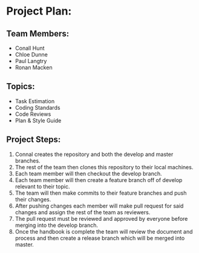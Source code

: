 # Project Plan:

## Team Members:
- Conall Hunt
- Chloe Dunne
- Paul Langtry
- Ronan Macken

## Topics:
- Task Estimation
- Coding Standards
- Code Reviews
- Plan & Style Guide

## Project Steps:
1. Connal creates the repository and both the develop and master branches.
2. The rest of the team then clones this repository to their local machines.
3. Each team member will then checkout the develop branch.
4. Each team member will then create a feature branch off of develop relevant to their topic.
5. The team will then make commits to their feature branches and push their changes.
6. After pushing changes each member will make pull request for said changes and assign the rest of the team as reviewers.
7. The pull request must be reviewed and approved by everyone before merging into the develop branch.
8. Once the handbook is complete the team will review the document and process
 and then create a release branch which will be merged into master.


